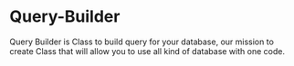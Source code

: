 # Query-Builder
Query Builder is Class to build query for your database,
our mission to create Class that will allow you to use all kind of database with one code.
